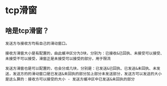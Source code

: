 # tcp滑窗
## 啥是tcp滑窗？
    发送方与接收方均有自己的滑动窗口。

    接收方滑窗大小是有配置的，由此缓冲区分为3块，分别为：已接收&已回执、未接受可以接受、未接受不可以接受，滑窗正是未接受可以接受的部分，用于限流

    发送方滑窗也是可以配置的，也会分成几块，分别是：已发送&已回执、已发送&未回执、未发送，发送方的的滑动窗口是已发送&未回执的部分加上部分未发送部分，发送方可以发送的大小是这么算的：接收方可以接受的大小 - 发送方缓冲区中已发送&未回执的部分

